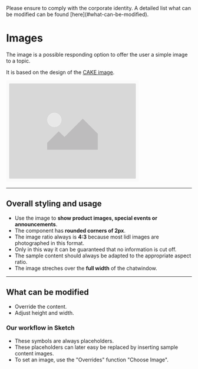 <AlertInfo alertHeadline="Modifiable">
Please ensure to comply with the corporate identity. A detailed list what can be modified can be found [here](#what-can-be-modified).
</AlertInfo>

# Images

The image is a possible responding option to offer the user a simple image to a topic.

It is based on the design of the [CAKE image](/Lidl/Web/Design/General/Image/Image.md).

![example image](assets/examples/image@1x.png)

---

## Overall styling and usage

- Use the image to **show product images, special events or announcements**.
- The component has **rounded corners of 2px**.
- The image ratio always is **4:3** because most lidl images are photographed in this format.
- Only in this way it can be guaranteed that no information is cut off.
- The sample content should always be adapted to the appropriate aspect ratio.
- The image streches over the **full width** of the chatwindow.

---

## What can be modified

- Override the content.
- Adjust height and width.

### Our workflow in Sketch

- These symbols are always placeholders.
- These placeholders can later easy be replaced by inserting sample content images.
- To set an image, use the "Overrides" function "Choose Image".

